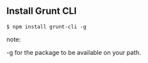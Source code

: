 ## Install Grunt CLI

```shell
$ npm install grunt-cli -g
```

note:

-g for the package to be available on your path.
